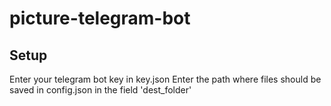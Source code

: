 # picture-telegram-bot

## Setup
Enter your telegram bot key in key.json
Enter the path where files should be saved in config.json in the field 'dest_folder'
